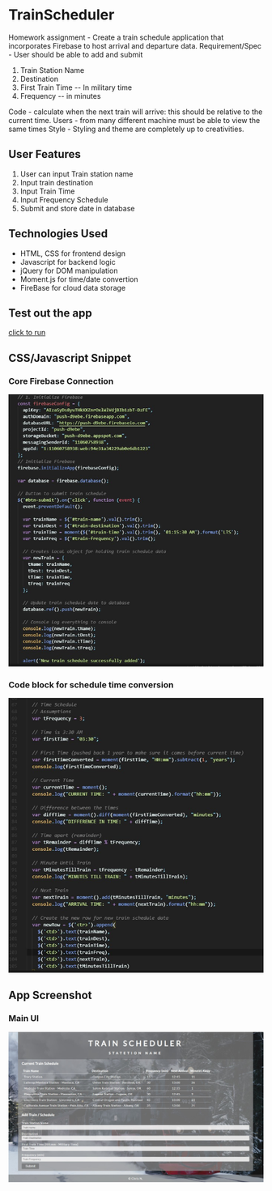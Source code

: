 # TrainScheduler
Homework assignment - Create a train schedule application that incorporates Firebase to host arrival and departure data.
Requirement/Spec - User should be able to add and submit 
1. Train Station Name
2. Destination
3. First Train Time -- In military time
4. Frequency -- in minutes

Code - calculate when the next train will arrive: this should be relative to the current time.
Users - from many different machine must be able to view the same times
Style - Styling and theme are completely up to creativities.

## User Features
1. User can input Train station name
2. Input train destination
3. Input Train Time
4. Input Frequency Schedule
5. Submit and store date in database

## Technologies Used
* HTML, CSS for frontend design
* Javascript for backend logic
* jQuery for DOM manipulation
* Moment.js for time/date convertion
* FireBase for cloud data storage

## Test out the app
[click to run](https://tvn9.github.io/TrainScheduler/)

## CSS/Javascript Snippet
### Core Firebase Connection 
![](img/tainscheduljs01.jpg)

### Code block for schedule time conversion
![](img/tainscheduljs02.jpg)

## App Screenshot
### Main UI
![](img/trainschedul01.jpg)
